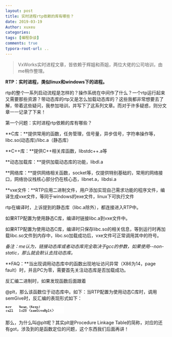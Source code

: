 ```yaml
---
layout: post
title: 实时进程rtp依赖的库有哪些？
date: 2019-03-19
Author: xuxeu
categories: 
tags: [编程杂谈]
comments: true
typora-root-url: ..
---
```


> VxWorks实时进程文章，皆依赖于辉姐和燕姐，两位大佬的公司培训，由me稍作整理。

**RTP：实时进程，类似linux和windows下的进程。**

rtp的整个一系列启动流程是怎样的？操作系统在中间作了什么？一个rtp运行起来又需要那些资源？带动态库的rtp又是怎么加载动态库的？这些我都非常想要去了解，带着这些疑问，我参加培训，并写下了这系列文章。而对于许多疑惑，则分文章一一记录了下来！

第一个问题：实时进程rtp依赖的库有哪些？

**C库：**提供常用的函数，任务管理，信号量，异步信号，字符串操作等，libc.so(动态库)/libc.a（静态库）

**C++库：**提供C++相关库函数，libstdc++.a等

**动态加载库：**提供加载动态库的功能，libdl.a

**网络库：**提供网络相关函数，socket等，仅提供特别基础的，常用的网络接口，网络协议栈核心部分仍在核心态，libnet.a，libdsi.a

**vxe文件：**RTP应用二进制文件，用户添加实现自己需求功能的程序文件，编译生成vxe文件，等同于windows的exe文件，linux下可执行文件

rtp在编译时，上诉提到的静态库（libc.a除外），都连接进入RTP中。

如果RTP配置为使用静态C库，编译时链接libc.a到vxe文件中。

如果RTP配置为使用动态C库，编译时只保存libc.so的相关信息，等到运行时再加载libc.so文件到内存中，libc.so加载成功后，vxe文件可正常调用其中的符号。

*备注：me认为，链接动态库或者动态库完全取决于gcc的参数，如果使用--non-static，那么就会默认去找动态库。*

**FAQ：**当出现调用动态库中的函数出现地址访问异常（X86为14，page fault）时，并且PC为零，需要首先关注动态库是否加载成功。

反汇编二进制时，如果发现函数后面跟着

@plt，那么该函数位于动态库中。如下：当RTP配置为使用动态C库时，调用semGive时，反汇编的表现形式如下：

![链接动态库](/images/2019-03-19-rtp_lib/链接动态库.png)

那么，为什么叫@plt呢？其实plt是Procedure Linkage Table的简称，对应的还有got，涉及到的是函数定位的问题，这个东西我们后面再讲！
